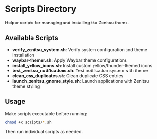 # Scripts Directory

Helper scripts for managing and installing the Zenitsu theme.

## Available Scripts

- **verify_zenitsu_system.sh**: Verify system configuration and theme installation
- **waybar-themer.sh**: Apply Waybar theme configurations
- **install_yellow_icons.sh**: Install custom yellow/thunder-themed icons
- **test_zenitsu_notifications.sh**: Test notification system with theme
- **clean_css_duplicates.sh**: Clean duplicate CSS entries
- **launch_zenitsu_gnome_style.sh**: Launch applications with Zenitsu theme styling

## Usage

Make scripts executable before running:
```bash
chmod +x scripts/*.sh
```

Then run individual scripts as needed.
